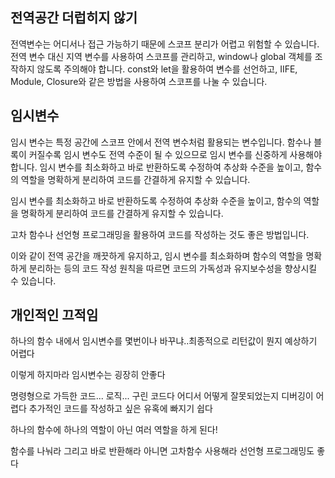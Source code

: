 <!-- @format -->

## 전역공간 더럽히지 않기

전역변수는 어디서나 접근 가능하기 때문에 스코프 분리가 어렵고 위험할 수 있습니다.
전역 변수 대신 지역 변수를 사용하여 스코프를 관리하고, window나 global 객체를 조작하지 않도록 주의해야 합니다.
const와 let을 활용하여 변수를 선언하고, IIFE, Module, Closure와 같은 방법을 사용하여 스코프를 나눌 수 있습니다.

## 임시변수

임시 변수는 특정 공간에 스코프 안에서 전역 변수처럼 활용되는 변수입니다.
함수나 블록이 커질수록 임시 변수도 전역 수준이 될 수 있으므로 임시 변수를 신중하게 사용해야 합니다.
임시 변수를 최소화하고 바로 반환하도록 수정하여 추상화 수준을 높이고, 함수의 역할을 명확하게 분리하여 코드를 간결하게 유지할 수 있습니다.

임시 변수를 최소화하고 바로 반환하도록 수정하여 추상화 수준을 높이고, 함수의 역할을 명확하게 분리하여 코드를 간결하게 유지할 수 있습니다.

고차 함수나 선언형 프로그래밍을 활용하여 코드를 작성하는 것도 좋은 방법입니다.

이와 같이 전역 공간을 깨끗하게 유지하고, 임시 변수를 최소화하며 함수의 역할을 명확하게 분리하는 등의 코드 작성 원칙을 따르면 코드의 가독성과 유지보수성을 향상시킬 수 있습니다.

## 개인적인 끄적임

하나의 함수 내에서 임시변수를 몇번이나 바꾸냐..최종적으로 리턴값이 뭔지 예상하기 어렵다

이렇게 하지마라
임시변수는 굉장히 안좋다

명령형으로 가득한 코드... 로직... 구린 코드다
어디서 어떻게 잘못되었는지 디버깅이 어렵다
추가적인 코드를 작성하고 싶은 유혹에 빠지기 쉽다

하나의 함수에 하나의 역할이 아닌 여러 역할을 하게 된다!

함수를 나눠라 그리고 바로 반환해라
아니면 고차함수 사용해라
선언형 프로그래밍도 좋다
